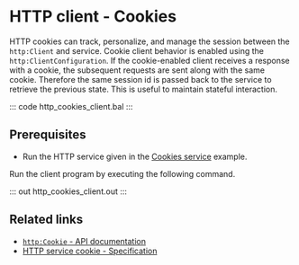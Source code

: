 # HTTP client - Cookies

HTTP cookies can track, personalize, and manage the session between the `http:Client` and service. Cookie client behavior is enabled using the `http:ClientConfiguration`. If the cookie-enabled client receives a response with a cookie, the subsequent requests are sent along with the same cookie. Therefore the same session id is passed back to the service to retrieve the previous state. This is useful to maintain stateful interaction.

::: code http_cookies_client.bal :::

## Prerequisites
- Run the HTTP service given in the [Cookies service](/learn/by-example/http-cookies-service/) example.

Run the client program by executing the following command.

::: out http_cookies_client.out :::

## Related links
- [`http:Cookie` - API documentation](https://lib.ballerina.io/ballerina/http/latest/classes/Cookie)
- [HTTP service cookie - Specification](/spec/http/#2416-cookie)
